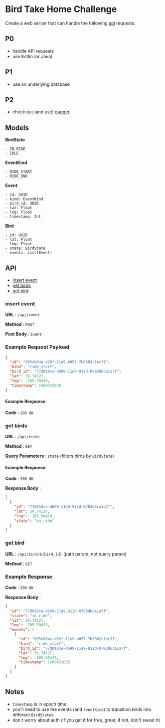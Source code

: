 # Bird Take Home Challenge

Create a web server that can handle the following [api](#api) requests.

## P0

- handle API requests
- use Kotlin (or Java)

## P1

- use an underlying database

## P2

- check out (and use) [dagger](https://github.com/google/dagger)

## Models

**BirdState**

```
- IN_RIDE
- IDLE
```

**EventKind**

```
- RIDE_START
- RIDE_END
```

**Event**

```
- id: UUID
- kind: EventKind
- bird_id: UUID
- lat: Float
- lng: Float
- timestamp: Int
```

**Bird**

```
- id: UUID
- lat: Float
- lng: Float
- state: BirdState
- events: List[Event]
```

## API

- [insert event](#insert-event)
- [get birds](#get-birds)
- [get bird](#get-bird)

### insert event

**URL** : `/api/event`

**Method** : `POST`

**Post Body** : `Event`

### Example Request Payload

```json
{
  "id": "905cb84e-d69f-11e9-b057-7b9802c1ecf1",
  "kind": "ride_start",
  "bird_id": "77d010ce-d699-11e9-912d-0783d6ca1a7f",
  "lat": 39.74127,
  "lng": -105.50419,
  "timestamp": 1568431036
}
```

#### Example Response

**Code** : `200 OK`

### get birds

**URL** : `/api/birds`

**Method** : `GET`

**Query Parameters** : `state` (filters birds by `BirdState`)

#### Example Response

**Code** : `200 OK`

**Response Body** :

```json
[
  {
    "id": "77d010ce-d699-11e9-912d-0783d6ca1a7f",
    "lat": 39.74127,
    "lng": -105.50419,
    "state": "in_ride"
  }
]
```

### get bird

**URL** : `/api/bird/${bird_id}` (path param, not query param)

**Method** : `GET`

### Example Response

**Code** : `200 OK`

**Response Body** :

```json
{
  "id": "77d010ce-d699-11e9-912d-0783d6ca1a7f",
  "state": "in_ride",
  "lat": 39.74127,
  "lng": -105.50419,
  "events": [
    {
      "id": "905cb84e-d69f-11e9-b057-7b9802c1ecf1",
      "kind": "ride_start",
      "bird_id": "77d010ce-d699-11e9-912d-0783d6ca1a7f",
      "lat": 39.74127,
      "lng": -105.50419,
      "timestamp": 1568431036
    }
  ]
}
```

## Notes

- `timestamp` is in epoch time.
- you'll need to use the events (and `EventKind`) to transition birds into different `BirdState`s
- don't worry about auth (if you get it for free, great, if not, don't sweat it)
